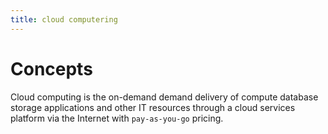 ```yaml
---
title: cloud computering
---
```


# Concepts
Cloud computing is the on-demand demand delivery of compute database storage applications and other IT resources through a cloud services platform via the Internet with `pay-as-you-go` pricing.
